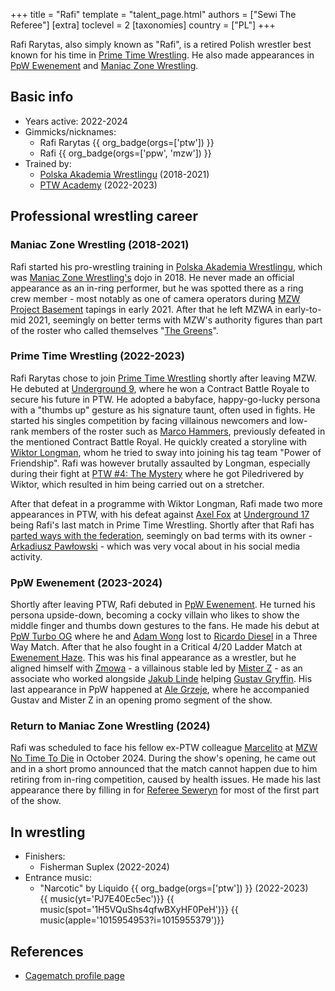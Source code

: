 +++
title = "Rafi"
template = "talent_page.html"
authors = ["Sewi The Referee"]
[extra]
toclevel = 2
[taxonomies]
country = ["PL"]
+++

Rafi Rarytas, also simply known as "Rafi", is a retired Polish wrestler best known for his time in [Prime Time Wrestling](@/o/ptw.md). He also made appearances in [PpW Ewenement](@/o/ppw.md) and [Maniac Zone Wrestling](@/o/mzw.md).

## Basic info
* Years active: 2022-2024
* Gimmicks/nicknames:
  - Rafi Rarytas {{ org_badge(orgs=['ptw']) }}
  - Rafi {{ org_badge(orgs=['ppw', 'mzw']) }}
* Trained by:
  - [Polska Akademia Wrestlingu](@/o/paw.md) (2018-2021)
  - [PTW Academy](@/o/ptw-academy.md) (2022-2023)

## Professional wrestling career

### Maniac Zone Wrestling (2018-2021)

Rafi started his pro-wrestling training in [Polska Akademia Wrestlingu](@/o/paw.md), which was [Maniac Zone Wrestling's](@/o/mzw.md) dojo in 2018. He never made an official appearance as an in-ring performer, but he was spotted there as a ring crew member - most notably as one of camera operators during [MZW Project Basement](@/e/project-basement.md) tapings in early 2021. After that he left MZWA in early-to-mid 2021, seemingly on better terms with MZW's authority figures than part of the roster who called themselves "[The Greens](@/a/the-greens.md)".

### Prime Time Wrestling (2022-2023)

Rafi Rarytas chose to join [Prime Time Wrestling](@/o/ptw.md) shortly after leaving MZW. He debuted at [Underground 9](@/e/ptw/2022-10-30-ptw-underground-9.md), where he won a Contract Battle Royale to secure his future in PTW. He adopted a babyface, happy-go-lucky persona with a "thumbs up" gesture as his signature taunt, often used in fights. He started his singles competition by facing villainous newcomers and low-rank members of the roster such as [Marco Hammers](@/w/marco-hammers.md), previously defeated in the mentioned Contract Battle Royal. He quickly created a storyline with [Wiktor Longman](@/w/wiktor-longman.md), whom he tried to sway into joining his tag team "Power of Friendship". Rafi was however brutally assaulted by Longman, especially during their fight at [PTW #4: The Mystery](@/e/ptw/2023-06-25-ptw-4-mystery.md) where he got Piledrivered by Wiktor, which resulted in him being carried out on a stretcher.

After that defeat in a programme with Wiktor Longman, Rafi made two more appearances in PTW, with his defeat against [Axel Fox](@/w/axel-fox.md) at [Underground 17](@/e/ptw/2023-09-03-ptw-underground-17.md) being Rafi's last match in Prime Time Wrestling. Shortly after that Rafi has [parted ways with the federation](@/a/ptw-exits.md), seemingly on bad terms with its owner - [Arkadiusz Pawłowski](@/w/pan-pawlowski.md) - which was very vocal about in his social media activity.

### PpW Ewenement (2023-2024)

Shortly after leaving PTW, Rafi debuted in [PpW Ewenement](@/o/ppw.md). He turned his persona upside-down, becoming a cocky villain who likes to show the middle finger and thumbs down gestures to the fans. He made his debut at [PpW Turbo OG](@/e/ppw/2023-12-08-ppw-turbo-og.md) where he and [Adam Wong](@/w/adam-wong.md) lost to [Ricardo Diesel](@/w/ricardo-diesel.md) in a Three Way Match. After that he also fought in a Critical 4/20 Ladder Match at [Ewenement Haze](@/e/ppw/2024-04-20-ppw-ewenement-haze.md). This was his final appearance as a wrestler, but he aligned himself with [Zmowa](@/a/zmowa.md) - a villainous stable led by [Mister Z](@/w/mister-z.md) - as an associate who worked alongside [Jakub Linde](@/w/jakub-linde.md) helping [Gustav Gryffin](@/w/gustav-gryffin.md). His last appearance in PpW happened at [Ale Grzeje](@/e/ppw/2024-07-13-ppw-ale-grzeje.md), where he accompanied Gustav and Mister Z in an opening promo segment of the show.

### Return to Maniac Zone Wrestling (2024)

Rafi was scheduled to face his fellow ex-PTW colleague [Marcelito](@/w/marcelito.md) at [MZW No Time To Die](@/e/mzw/2024-10-12-mzw-no-time-to-die.md) in October 2024. During the show's opening, he came out and in a short promo announced that the match cannot happen due to him retiring from in-ring competition, caused by health issues. He made his last appearance there by filling in for [Referee Seweryn](@/w/sedzia-seweryn.md) for most of the first part of the show.

## In wrestling

* Finishers:
  - Fisherman Suplex (2022-2024)
* Entrance music:
  - "Narcotic" by Liquido
 {{ org_badge(orgs=['ptw']) }} (2022-2023) <br>
 {{ music(yt='PJ7E40Ec5ec')}}
 {{ music(spot='1H5VQuShs4qfwBXyHF0PeH')}}
 {{ music(apple='1015954953?i=1015955379')}}

## References

* [Cagematch profile page](https://www.cagematch.net/?id=2&nr=27249)
